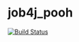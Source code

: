# job4j_pooh

[![Build Status](https://app.travis-ci.com/hasover/job4j_pooh.svg?branch=main)](https://app.travis-ci.com/hasover/job4j_pooh)
